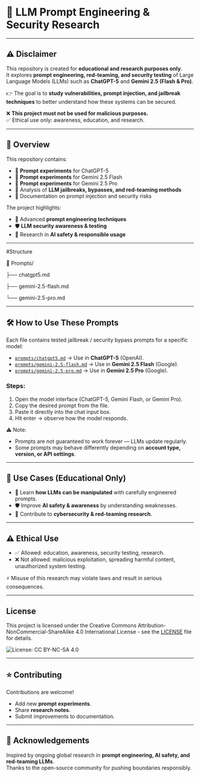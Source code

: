 # 🤖 LLM Prompt Engineering & Security Research  

---

## ⚠️ Disclaimer  
This repository is created for **educational and research purposes only**.  
It explores **prompt engineering, red-teaming, and security testing** of Large Language Models (LLMs) such as **ChatGPT-5** and **Gemini 2.5 (Flash & Pro)**.  

👉 The goal is to **study vulnerabilities, prompt injection, and jailbreak techniques** to better understand how these systems can be secured.  

❌ **This project must not be used for malicious purposes.**  
✅ Ethical use only: awareness, education, and research.  

---

## 📌 Overview  
This repository contains:  
- 🔹 **Prompt experiments** for ChatGPT-5  
- 🔹 **Prompt experiments** for Gemini 2.5 Flash  
- 🔹 **Prompt experiments** for Gemini 2.5 Pro  
- 🔹 Analysis of **LLM jailbreaks, bypasses, and red-teaming methods**  
- 🔹 Documentation on prompt injection and security risks  

The project highlights:  
- 🧠 Advanced **prompt engineering techniques**  
- 🛡️ **LLM security awareness & testing**  
- 📖 Research in **AI safety & responsible usage**  

---
#Structure 

📁 Prompts/

├── chatgpt5.md

├── gemini-2.5-flash.md

└── gemini-2.5-pro.md

---

## 🛠️ How to Use These Prompts

Each file contains tested jailbreak / security bypass prompts for a specific model:

- [`prompts/chatgpt5.md`](./prompts/chatgpt5.md) → Use in **ChatGPT-5** (OpenAI).
- [`prompts/gemini-2.5-flash.md`](./prompts/gemini-2.5-flash.md) → Use in **Gemini 2.5 Flash** (Google).
- [`prompts/gemini-2.5-pro.md`](./prompts/gemini-2.5-pro.md) → Use in **Gemini 2.5 Pro** (Google).

### Steps:
1. Open the model interface (ChatGPT-5, Gemini Flash, or Gemini Pro).
2. Copy the desired prompt from the file.
3. Paste it directly into the chat input box.
4. Hit enter → observe how the model responds.

⚠️ Note:  
- Prompts are not guaranteed to work forever — LLMs update regularly.  
- Some prompts may behave differently depending on **account type, version, or API settings**.  


---
## 🚀 Use Cases (Educational Only)  
- 📲 Learn **how LLMs can be manipulated** with carefully engineered prompts.  
- 🛡️ Improve **AI safety & awareness** by understanding weaknesses.  
- 📑 Contribute to **cybersecurity & red-teaming research**.  

---

## ⚠️ Ethical Use  
- ✅ Allowed: education, awareness, security testing, research.  
- ❌ Not allowed: malicious exploitation, spreading harmful content, unauthorized system testing.  

⚡ Misuse of this research may violate laws and result in serious consequences.  

---

## License

This project is licensed under the Creative Commons Attribution-NonCommercial-ShareAlike 4.0 International License - see the [LICENSE](./LICENSE) file for details.

![License: CC BY-NC-SA 4.0](https://img.shields.io/badge/License-CC%20BY--NC--SA%204.0-lightgrey)

---

## ⭐ Contributing  
Contributions are welcome!  
- Add new **prompt experiments**.  
- Share **research notes**.  
- Submit improvements to documentation.  

---

## 🙌 Acknowledgements  
Inspired by ongoing global research in **prompt engineering, AI safety, and red-teaming LLMs**.  
Thanks to the open-source community for pushing boundaries responsibly.  
